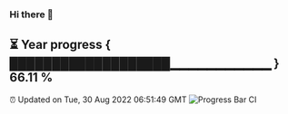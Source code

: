 ### Hi there 👋
⏳ Year progress { ███████████████████▁▁▁▁▁▁▁▁▁▁▁ } 66.11 %
---
⏰ Updated on Tue, 30 Aug 2022 06:51:49 GMT
![Progress Bar CI](https://github.com/liununu/liununu/workflows/Progress%20Bar%20CI/badge.svg)
